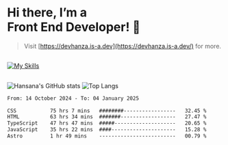 # Hi there, I’m a<br>Front End Developer! 👋
> Visit [https://devhanza.is-a.dev](https://devhanza.is-a.dev/) for more.

##
[![My Skills](https://skillicons.dev/icons?i=html,css,js,tailwind,sass,bootstrap,ts,angular,nodejs,express,py,wordpress,figma,ps)](https://hansana.is-a.dev)
##
![Hansana's GitHub stats](https://github-readme-stats.vercel.app/api?username=DevHanza\&hide=issues\&show_icons=true&theme=dark)
![Top Langs](https://github-readme-stats.vercel.app/api/top-langs/?username=DevHanza\&layout=compact&theme=dark)

<!--START_SECTION:waka-->

```txt
From: 14 October 2024 - To: 04 January 2025

CSS           75 hrs 7 mins   ########-----------------   32.45 %
HTML          63 hrs 34 mins  #######------------------   27.47 %
TypeScript    47 hrs 47 mins  #####--------------------   20.65 %
JavaScript    35 hrs 22 mins  ####---------------------   15.28 %
Astro         1 hr 49 mins    -------------------------   00.79 %
```

<!--END_SECTION:waka-->

